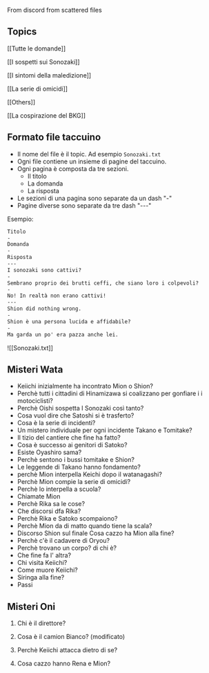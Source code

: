 
From discord
from scattered files


## Topics

[[Tutte le domande]]

[[I sospetti sui Sonozaki]]

[[I sintomi della maledizione]]

[[La serie di omicidi]]

[[Others]]

[[La cospirazione del BKG]]






## Formato file taccuino
- Il nome del file è il topic. Ad esempio `Sonozaki.txt`
- Ogni file contiene un insieme di pagine del taccuino.
- Ogni pagina è composta da tre sezioni.
	- Il titolo
	- La domanda
	- La risposta
- Le sezioni di una pagina sono separate da un dash "-"
- Pagine diverse sono separate da tre dash "---"




Esempio:
```Sonozaki.txt
Titolo
-
Domanda
-
Risposta
---
I sonozaki sono cattivi?
-
Sembrano proprio dei brutti ceffi, che siano loro i colpevoli?
-
No! In realtà non erano cattivi!
---
Shion did nothing wrong.
-
Shion è una persona lucida e affidabile?
-
Ma garda un po' era pazza anche lei.
```
![[Sonozaki.txt]]





## Misteri Wata
- Keiichi inizialmente ha incontrato Mion o Shion?
- Perchè tutti i cittadini di Hinamizawa si coalizzano per gonfiare i i motociclisti?
- Perchè Oishi sospetta I Sonozaki così tanto?
- Cosa vuol dire che Satoshi si è trasferto?
- Cosa è la serie di incidenti?
- Un mistero individuale per ogni incidente Takano e Tomitake?
- Il tizio del cantiere che fine ha fatto?
- Cosa è successo ai genitori di Satoko?
- Esiste Oyashiro sama?
- Perchè sentono i bussi tomitake e Shion?
- Le leggende di Takano hanno fondamento?
- perchè Mion interpella Keichi dopo il watanagashi?
- Perchè Mion compie la serie di omicidi?
- Perchè lo interpella a scuola?
- Chiamate Mion
- Perchè Rika sa le cose?
- Che discorsi dfa Rika?
- Perchè Rika e Satoko scompaiono?
- Perchè Mion da di matto quando tiene la scala?
- Discorso Shion sul finale Cosa cazzo ha Mion alla fine?
- Perchè c'è il cadavere di Oryou?
- Perchè trovano un corpo? di chi è?
- Che fine fa l' altra?
- Chi visita Keiichi?
- Come muore Keiichi?
- Siringa alla fine?
- Passi

## Misteri Oni
1. Chi è il direttore?
    
2. Cosa è il camion Bianco? (modificato)
    
3. Perchè Keiichi attacca dietro di se?
    
4. Cosa cazzo hanno Rena e Mion?